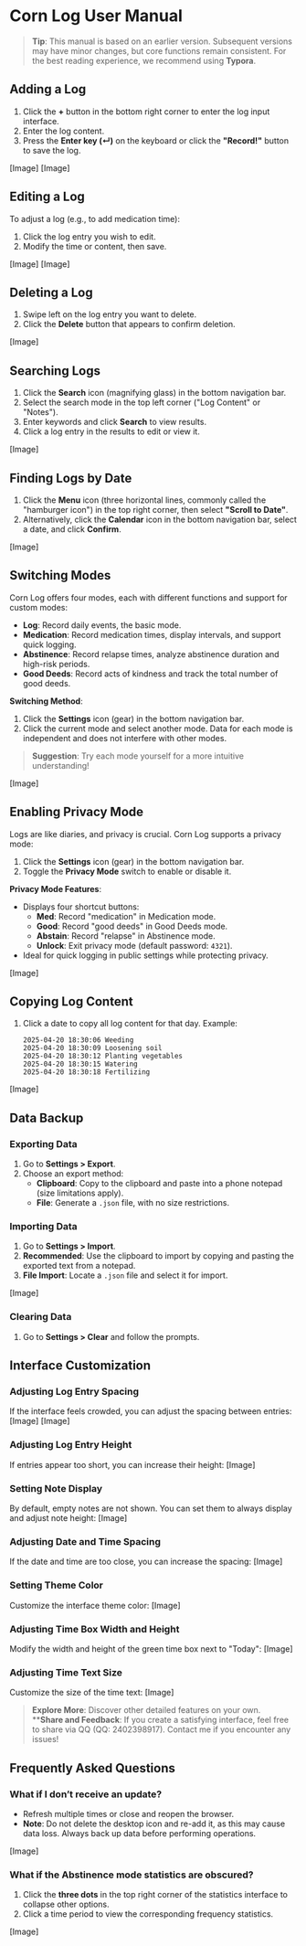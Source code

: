 # Corn Log User Manual

> **Tip**: This manual is based on an earlier version. Subsequent versions may have minor changes, but core functions remain consistent. For the best reading experience, we recommend using **Typora**.



## Adding a Log

1. Click the **+** button in the bottom right corner to enter the log input interface.
2. Enter the log content.
3. Press the **Enter key (↵)** on the keyboard or click the **"Record!"** button to save the log.

\[Image\] \[Image\]

## Editing a Log

To adjust a log (e.g., to add medication time):

1. Click the log entry you wish to edit.
2. Modify the time or content, then save.

\[Image\] \[Image\]

## Deleting a Log

1. Swipe left on the log entry you want to delete.
2. Click the **Delete** button that appears to confirm deletion.

\[Image\]

## Searching Logs

1. Click the **Search** icon (magnifying glass) in the bottom navigation bar.
2. Select the search mode in the top left corner ("Log Content" or "Notes").
3. Enter keywords and click **Search** to view results.
4. Click a log entry in the results to edit or view it.

\[Image\]

## Finding Logs by Date

1. Click the **Menu** icon (three horizontal lines, commonly called the "hamburger icon") in the top right corner, then select **"Scroll to Date"**.
2. Alternatively, click the **Calendar** icon in the bottom navigation bar, select a date, and click **Confirm**.

\[Image\]

## Switching Modes

Corn Log offers four modes, each with different functions and support for custom modes:

- **Log**: Record daily events, the basic mode.
- **Medication**: Record medication times, display intervals, and support quick logging.
- **Abstinence**: Record relapse times, analyze abstinence duration and high-risk periods.
- **Good Deeds**: Record acts of kindness and track the total number of good deeds.

**Switching Method**:

1. Click the **Settings** icon (gear) in the bottom navigation bar.
2. Click the current mode and select another mode. Data for each mode is independent and does not interfere with other modes.

> **Suggestion**: Try each mode yourself for a more intuitive understanding!

\[Image\]

## Enabling Privacy Mode

Logs are like diaries, and privacy is crucial. Corn Log supports a privacy mode:

1. Click the **Settings** icon (gear) in the bottom navigation bar.
2. Toggle the **Privacy Mode** switch to enable or disable it.

**Privacy Mode Features**:

- Displays four shortcut buttons:
  - **Med**: Record "medication" in Medication mode.
  - **Good**: Record "good deeds" in Good Deeds mode.
  - **Abstain**: Record "relapse" in Abstinence mode.
  - **Unlock**: Exit privacy mode (default password: `4321`).
- Ideal for quick logging in public settings while protecting privacy.

\[Image\]

## Copying Log Content

1. Click a date to copy all log content for that day. Example:

   ```
   2025-04-20 18:30:06 Weeding
   2025-04-20 18:30:09 Loosening soil
   2025-04-20 18:30:12 Planting vegetables
   2025-04-20 18:30:15 Watering
   2025-04-20 18:30:18 Fertilizing
   ```

\[Image\]

## Data Backup

### Exporting Data

1. Go to **Settings &gt; Export**.
2. Choose an export method:
   - **Clipboard**: Copy to the clipboard and paste into a phone notepad (size limitations apply).
   - **File**: Generate a `.json` file, with no size restrictions.

### Importing Data

1. Go to **Settings &gt; Import**.
2. **Recommended**: Use the clipboard to import by copying and pasting the exported text from a notepad.
3. **File Import**: Locate a `.json` file and select it for import.

\[Image\]

### Clearing Data

1. Go to **Settings &gt; Clear** and follow the prompts.

## Interface Customization

### Adjusting Log Entry Spacing

If the interface feels crowded, you can adjust the spacing between entries: \[Image\] \[Image\]

### Adjusting Log Entry Height

If entries appear too short, you can increase their height: \[Image\]

### Setting Note Display

By default, empty notes are not shown. You can set them to always display and adjust note height: \[Image\]

### Adjusting Date and Time Spacing

If the date and time are too close, you can increase the spacing: \[Image\]

### Setting Theme Color

Customize the interface theme color: \[Image\]

### Adjusting Time Box Width and Height

Modify the width and height of the green time box next to "Today": \[Image\]

### Adjusting Time Text Size

Customize the size of the time text: \[Image\]

> **Explore More**: Discover other detailed features on your own.\
> \*\***Share and Feedback**: If you create a satisfying interface, feel free to share via QQ (QQ: 2402398917). Contact me if you encounter any issues!

## Frequently Asked Questions

### What if I don’t receive an update?

- Refresh multiple times or close and reopen the browser.
- **Note**: Do not delete the desktop icon and re-add it, as this may cause data loss. Always back up data before performing operations.

\[Image\]

### What if the Abstinence mode statistics are obscured?

1. Click the **three dots** in the top right corner of the statistics interface to collapse other options.
2. Click a time period to view the corresponding frequency statistics.

\[Image\]